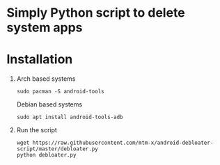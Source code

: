 # Simply Python script to delete system apps 

# Installation

1.  Arch based systems

    ```
    sudo pacman -S android-tools

    ```
    Debian based systems

    ```
    sudo apt install android-tools-adb

    ```

2. Run the script

    ```
    wget https://raw.githubusercontent.com/mtm-x/android-debloater-script/master/debloater.py
    python debloater.py
    ```
